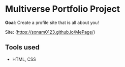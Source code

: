 # Multiverse Portfolio Project 

**Goal**: Create a profile site that is all about you!

Site: (https://sonam0123.github.io/MePage/)

## Tools used 
* HTML, CSS


